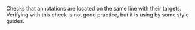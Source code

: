 Checks that annotations are located on the same line with their targets.
Verifying with this check is not good practice, but it is using by some
style guides.
